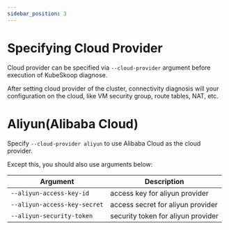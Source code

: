```yaml
---
sidebar_position: 3
---
```


# Specifying Cloud Provider

Cloud provider can be specified via `--cloud-provider` argument before execution of KubeSkoop diagnose.

After setting cloud provider of the cluster, connectivity diagnosis will your configuration on the cloud, like VM security group, route tables, NAT, etc.

# Aliyun(Alibaba Cloud)

Specify `--cloud-provider aliyun` to use Alibaba Cloud as the cloud provider.

Except this, you should also use arguments below:

| Argument | Description |
| --- | --- |
| `--aliyun-access-key-id`        | access key for aliyun provider            |
| `--aliyun-access-key-secret`    | access secret for aliyun provider         |
| `--aliyun-security-token`       | security token for aliyun provider        |

